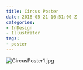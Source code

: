 ```yaml
---
title: Circus Poster
date: 2018-05-21 16:51:00 Z
categories:
- InDesign
- Illustrator
tags:
- poster
---
```


![CircusPoster1.jpg](/uploads/CircusPoster1.jpg)
